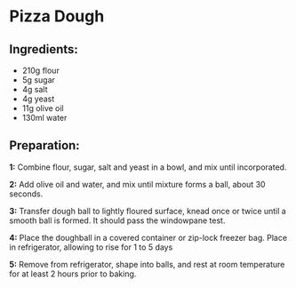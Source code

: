 Pizza Dough
==========

## Ingredients:

- 210g flour
- 5g sugar
- 4g salt
- 4g yeast
- 11g olive oil
- 130ml water

## Preparation:

**1:** Combine flour, sugar, salt and yeast in a bowl, and mix until incorporated.

**2:** Add olive oil and water, and mix until mixture forms a ball, about 30 seconds.

**3:** Transfer dough ball to lightly floured surface, knead once or twice until a smooth ball is formed. It should pass the windowpane test.

**4:** Place the doughball in a covered container or zip-lock freezer bag. Place in refrigerator, allowing to rise for 1 to 5 days

**5:** Remove from refrigerator, shape into balls, and rest at room temperature for at least 2 hours prior to baking.

